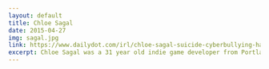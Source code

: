 ```yaml
---
layout: default
title: Chloe Sagal
date: 2015-04-27
img: sagal.jpg
link: https://www.dailydot.com/irl/chloe-sagal-suicide-cyberbullying-harassment/
excerpt: Chloe Sagal was a 31 year old indie game developer from Portland, Oregon, USA, known for her games <a href="https://www.moddb.com/games/homesick-horror/downloads/homesick-v114" target="_blank">Homesick</a>, a horror mystery, and <a href="https://store.steampowered.com/app/363200/Virus_Jigglin_Fever/" target="_blank">Virus Jigglin' Fever</a>, a brick-smashing arcade game. She became a target for members on Kiwi Farms after she attempted to use the money raised from her Indiegogo campaign to fund her sex change surgery after lying that the fund goal was life-saving surgery for car accident injuries. She committed suicide on June 19, 2018, after enduring years of relentless online harassment and mental health struggles. 
---
```

